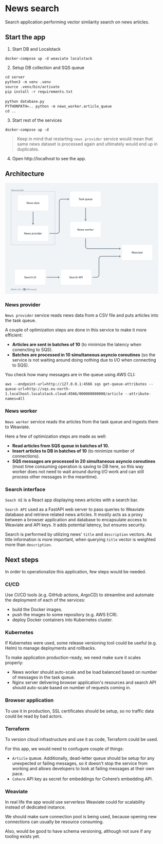 # News search

Search application performing vector similarity search on news articles.

## Start the app

1. Start DB and Localstack
```
docker-compose up -d weaviate localstack
```

2. Setup DB collection and SQS queue
```
cd server
python3 -m venv .venv
source .venv/bin/activate
pip install -r requirements.txt

python database.py
PYTHONPATH=.. python -m news_worker.article_queue
cd ..
```

3. Start rest of the services
```
docker-compose up -d
```
> Keep in mind that restarting `news provider` service would mean that same news dataset is processed again and ultimately would end up in duplicates.

4. Open http://localhost to see the app.
## Architecture

![Architecture](architecture.png)

### News provider
`News provider` service reads news data from a CSV file and puts articles into the task queue.

A couple of optimization steps are done in this service to make it more efficient:
- **Articles are sent in batches of 10** (to minimize the latency when conencting to SQS).
- **Batches are processed in 10 simultaneous asyncio coroutines** (so the service is not waiting around doing nothing due to I/O when connecting to SQS).


You check how many messages are in the queue using AWS CLI:
```
aws --endpoint-url=http://127.0.0.1:4566 sqs get-queue-attributes --queue-url=http://sqs.eu-north-1.localhost.localstack.cloud:4566/000000000000/article --attribute-names=All
```

### News worker
`News worker` service reads the articles from the task queue and ingests them to Weaviate.

Here a few of optimization steps are made as well:
- **Read articles from SQS queue in batches of 10.**
- **Insert articles to DB in batches of 10** (to minimize number of connections).
- **SQS messages are processed in 20 simultaneous asyncio coroutines** (most time consuming operation is saving to DB here, so this way worker does not need to wait around during I/O work and can still process other messages in the meantime).

### Search interface
`Seach UI` is a React app displaying news articles with a search bar.

`Search API` used as a FastAPI web server to pass queries to Weaviate database and retrieve related news articles. It mostly acts as a proxy between a browser application and database to encapsulate access to Weaviate and API keys. It adds potential latency, but ensures security.

Search is performed by utilizing news' `title` and `description` vectors. As title information is more important, when querying `title` vector is weighted more than `description`.

## Next steps
In order to operationalize this application, few steps would be needed.

### CI/CD
Use CI/CD tools (e.g. GitHub actions, ArgoCD) to streamline and automate the deployment of each of the services:
- build the Docker images.
- push the images to some repository (e.g. AWS ECR).
- deploy Docker containers into Kubernetes cluster.

### Kubernetes
If Kubernetes were used, some release versioning tool could be useful (e.g. Helm) to manage deployments and rollbacks.

To make application production-ready, we need make sure it scales properly:
- News worker should auto-scale and be load balanced based on number of messages in the task queue.
- Nginx server delivering browser application's resources and search API should auto-scale based on number of requests coming in.

### Browser application
To use it in production, SSL certificates should be setup, so no traffic data could be read by bad actors.

### Terraform
To version cloud infrastructure and use it as code, Terraform could be used.

For this app, we would need to confugure couple of things:
- `Article` queue. Additionally, dead-letter queue should be setup for any unexpected or failing messages, so it doesn't stop the service from working and allows developers to look at failing messages at their own pace.
- `Cohere` API key as secret for embeddings for Cohereʼs embedding API.

### Weaviate
In real life the app would use serverless Weaviate could for scalability instead of dedicated instance.

We should make sure connection pool is being used, because opening new connections can usually be resource consuming.

Also, would be good to have schema versioning, although not sure if any tooling exists yet.